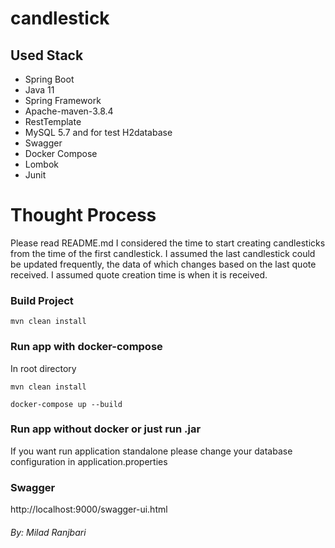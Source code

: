 # candlestick

## Used Stack 

   * Spring Boot
   * Java 11
   * Spring Framework
   * Apache-maven-3.8.4
   * RestTemplate
   * MySQL 5.7 and for test H2database
   * Swagger
   * Docker Compose
   * Lombok
   * Junit
  
# Thought Process
Please read README.md
I considered the time to start creating candlesticks from the time of the first candlestick.
I assumed the last candlestick could be updated frequently, the data of which changes based on the last quote received.
I assumed quote creation time is when it is received.
### Build Project

```
mvn clean install
```

### Run app with docker-compose

In root directory
```
mvn clean install

docker-compose up --build
```

### Run app without docker or just run .jar

If you want run application standalone please change your database configuration in application.properties

### Swagger

http://localhost:9000/swagger-ui.html

###### By: Milad Ranjbari
